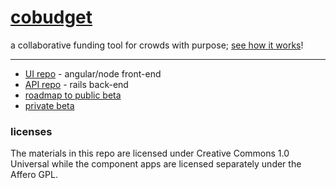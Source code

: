# [cobudget](http://cobudget.co/)

a collaborative funding tool for crowds with purpose; [see how it works](https://docs.google.com/presentation/d/1ZQYKxhHwKuQGmOMPpoE8Eo0XMuw1yn55Bjgsh6-D0eQ/present?slide=id.p)!

---

- [UI repo](https://github.com/cobudget/cobudget-ui) - angular/node front-end
- [API repo](http://github.com/cobudget/cobudget-api) - rails back-end
- [roadmap to public beta](https://trello.com/b/Ca4BpYOz/cobudget-sprint-board)
- [private beta](beta.cobudget.co)

### licenses

The materials in this repo are licensed under Creative Commons 1.0 Universal while the component apps are licensed separately under the Affero GPL.

